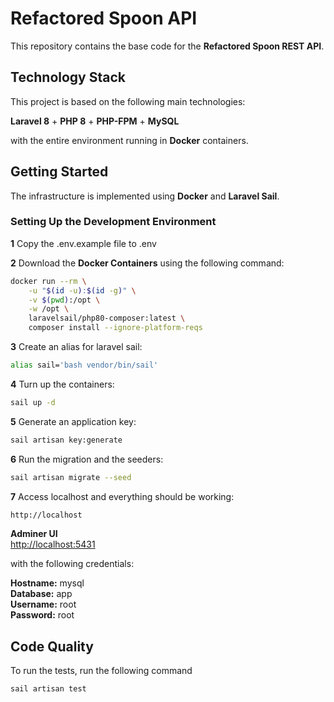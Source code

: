 # Refactored Spoon API
This repository contains the base code for the **Refactored Spoon REST API**.

## Technology Stack

This project is based on the following main technologies:

**Laravel 8** + **PHP 8** + **PHP-FPM** + **MySQL**

with the entire environment running in **Docker** containers.
## Getting Started

The infrastructure is implemented using **Docker** and **Laravel Sail**.

### Setting Up the Development Environment
**1** Copy the .env.example file to .env

**2** Download the **Docker Containers** using the following command:

```bash
docker run --rm \
    -u "$(id -u):$(id -g)" \
    -v $(pwd):/opt \
    -w /opt \
    laravelsail/php80-composer:latest \
    composer install --ignore-platform-reqs
```

**3** Create an alias for laravel sail:

```bash
alias sail='bash vendor/bin/sail'
```

**4** Turn up the containers:

```bash
sail up -d
```

**5** Generate an application key:

```bash
sail artisan key:generate
```

**6** Run the migration and the seeders:

```bash
sail artisan migrate --seed
```

**7** Access localhost and everything should be working:

```bash
http://localhost
```

**Adminer UI**  
[http://localhost:5431](http://localhost:5431)  
 
with the following credentials:

**Hostname:** mysql   
**Database:** app  
**Username:** root  
**Password:** root 

## Code Quality

To run the tests, run the following command

```bash
sail artisan test
```
